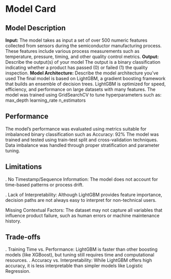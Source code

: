 # Model Card

## Model Description

**Input:** 
The model takes as input a set of over 500 numeric features collected from sensors during the semiconductor manufacturing process. These features include various process measurements such as temperature, pressure, timing, and other quality control metrics.
**Output:** Describe the output(s) of your model
The output is a binary classification indicating whether a product has passed (0) or failed (1) the quality inspection.
**Model Architecture:** Describe the model architecture you’ve used
The final model is based on LightGBM, a gradient boosting framework that builds an ensemble of decision trees. LightGBM is optimized for speed, efficiency, and performance on large datasets with many features. The model was trained using GridSearchCV to tune hyperparameters such as:
max_depth
learning_rate
n_estimators
## Performance
The model’s performance was evaluated using metrics suitable for imbalanced binary classification such as Accuracy: 92%
The model was trained and tested using train-test split and cross-validation techniques. Data imbalance was handled through proper stratification and parameter tuning.

## Limitations

. No Timestamp/Sequence Information: The model does not account for time-based patterns or process drift.

. Lack of Interpretability: Although LightGBM provides feature importance, decision paths are not always easy to interpret for non-technical users.

Missing Contextual Factors: The dataset may not capture all variables that influence product failure, such as human errors or machine maintenance history.

## Trade-offs

. Training Time vs. Performance: LightGBM is faster than other boosting models (like XGBoost), but tuning still requires time and computational resources.
. Accuracy vs. Interpretability: While LightGBM offers high accuracy, it is less interpretable than simpler models like Logistic Regression.